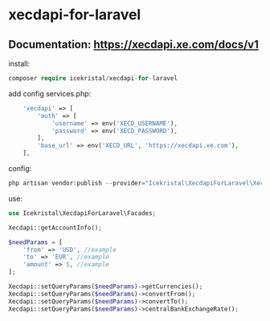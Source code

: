 # xecdapi-for-laravel
## Documentation: https://xecdapi.xe.com/docs/v1
install:
```php
composer require icekristal/xecdapi-for-laravel
```

add config services.php:
```php
    'xecdapi' => [
        'auth' => [
            'username' => env('XECD_USERNAME'),
            'password' => env('XECD_PASSWORD'),
        ],
        'base_url' => env('XECD_URL', 'https://xecdapi.xe.com'),
    ],
```
config:

```php
php artisan vendor:publish --provider="Icekristal\XecdapiForLaravel\XecdapiServiceProvider" --tag="config"
```

use:
```php
use Icekristal\XecdapiForLaravel\Facades;

Xecdapi::getAccountInfo();

$needParams = [
    'from' => 'USD', //example
    'to' => 'EUR', //example
    'amount' => 1, //example
];

Xecdapi::setQueryParams($needParams)->getCurrencies();
Xecdapi::setQueryParams($needParams)->convertFrom();
Xecdapi::setQueryParams($needParams)->convertTo();
Xecdapi::setQueryParams($needParams)->centralBankExchangeRate();

```
